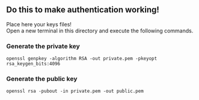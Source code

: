 ## Do this to make authentication working!

Place here your keys files!  
Open a new terminal in this directory and execute the following commands.

### Generate the private key
```shell
openssl genpkey -algorithm RSA -out private.pem -pkeyopt rsa_keygen_bits:4096
```

### Generate the public key
```shell
openssl rsa -pubout -in private.pem -out public.pem
```
